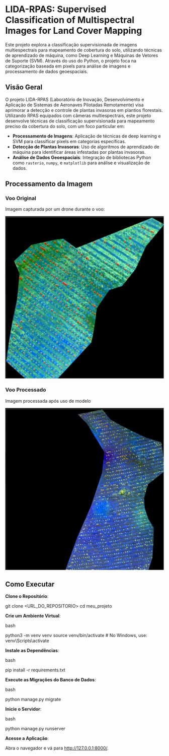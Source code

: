 # LIDA-RPAS: Supervised Classification of Multispectral Images for Land Cover Mapping

Este projeto explora a classificação supervisionada de imagens multiespectrais para mapeamento de cobertura do solo, utilizando técnicas de aprendizado de máquina, como Deep Learning e Máquinas de Vetores de Suporte (SVM). Através do uso do Python, o projeto foca na categorização baseada em pixels para análise de imagens e processamento de dados geoespaciais.

## Visão Geral

O projeto LIDA-RPAS (Laboratório de Inovação, Desenvolvimento e Aplicação de Sistemas de Aeronaves Pilotadas Remotamente) visa aprimorar a detecção e controle de plantas invasoras em plantios florestais. Utilizando RPAS equipados com câmeras multiespectrais, este projeto desenvolve técnicas de classificação supervisionada para mapeamento preciso da cobertura do solo, com um foco particular em:

- **Processamento de Imagens**: Aplicação de técnicas de deep learning e SVM para classificar pixels em categorias específicas.
- **Detecção de Plantas Invasoras**: Uso de algoritmos de aprendizado de máquina para identificar áreas infestadas por plantas invasoras.
- **Análise de Dados Geoespaciais**: Integração de bibliotecas Python como `rasterio`, `numpy`, e `matplotlib` para análise e visualização de dados.

## Processamento da Imagem

### Voo Original
Imagem capturada por um drone durante o voo:

![Voo Original](https://github.com/patricia-helen/lida-rpas/blob/main/Voo_01.png)

### Voo Processado
Imagem processada após uso de modelo

![Voo Processado](https://github.com/patricia-helen/lida-rpas/blob/main/Voo_02.png)

## Como Executar


**Clone o Repositório**:
   
   git clone <URL_DO_REPOSITORIO>
   cd meu_projeto

**Crie um Ambiente Virtual**:

bash

python3 -m venv venv
source venv/bin/activate  # No Windows, use: venv\Scripts\activate

**Instale as Dependências**:

bash

pip install -r requirements.txt

**Execute as Migrações do Banco de Dados**:

bash

python manage.py migrate

**Inicie o Servidor**:

bash

python manage.py runserver

**Acesse a Aplicação**:

Abra o navegador e vá para http://127.0.0.1:8000/.

